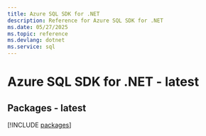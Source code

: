 ```yaml
---
title: Azure SQL SDK for .NET
description: Reference for Azure SQL SDK for .NET
ms.date: 05/27/2025
ms.topic: reference
ms.devlang: dotnet
ms.service: sql
---
```

# Azure SQL SDK for .NET - latest
## Packages - latest
[!INCLUDE [packages](sql-index.md)]